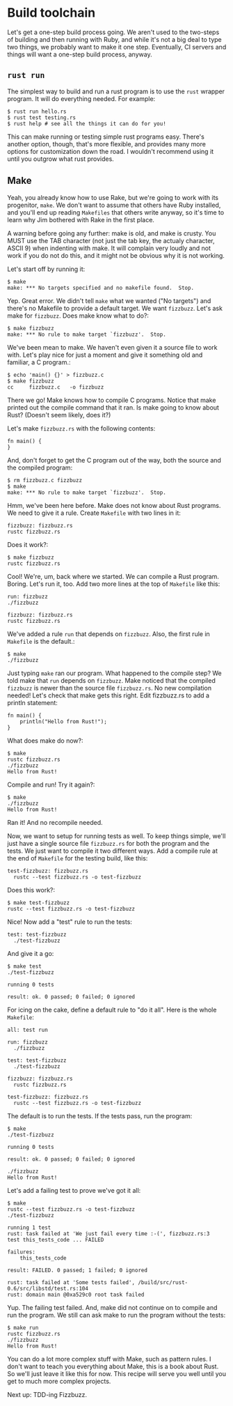 Build toolchain
===============

Let's get a one-step build process going. We aren't used to the
two-steps of building and then running with Ruby, and while it's not a
big deal to type two things, we probably want to make it one step.
Eventually, CI servers and things will want a one-step build process,
anyway.

`rust run`
----------

The simplest way to build and run a rust program is to use the `rust`
wrapper program. It will do everything needed. For example:

    $ rust run hello.rs
    $ rust test testing.rs
    $ rust help # see all the things it can do for you!

This can make running or testing simple rust programs easy. There's
another option, though, that's more flexible, and provides many more
options for customization down the road. I wouldn't recommend using it
until you outgrow what rust provides.

Make
----

Yeah, you already know how to use Rake, but we're going to work with its
progenitor, `make`. We don't want to assume that others have Ruby
installed, and you'll end up reading `Makefiles` that others write
anyway, so it's time to learn why Jim bothered with Rake in the first
place.

A warning before going any further: make is old, and make is crusty. You
MUST use the TAB character (not just the tab key, the actualy character,
ASCII 9) when indenting with make. It will complain very loudly and not
work if you do not do this, and it might not be obvious why it is not
working.

Let's start off by running it:

    $ make
    make: *** No targets specified and no makefile found.  Stop.

Yep. Great error. We didn't tell `make` what we wanted ("No targets")
and there's no Makefile to provide a default target. We want `fizzbuzz`.
Let's ask make for `fizzbuzz`. Does make know what to do?:

    $ make fizzbuzz
    make: *** No rule to make target `fizzbuzz'.  Stop.

We've been mean to make. We haven't even given it a source file to work
with. Let's play nice for just a moment and give it something old and
familiar, a C program.:

    $ echo 'main() {}' > fizzbuzz.c
    $ make fizzbuzz
    cc     fizzbuzz.c   -o fizzbuzz

There we go! Make knows how to compile C programs. Notice that make
printed out the compile command that it ran. Is make going to know about
Rust? (Doesn't seem likely, does it?)

Let's make `fizzbuzz.rs` with the following contents:

    fn main() {
    }

And, don't forget to get the C program out of the way, both the source
and the compiled program:

    $ rm fizzbuzz.c fizzbuzz
    $ make
    make: *** No rule to make target `fizzbuzz'.  Stop.

Hmm, we've been here before. Make does not know about Rust programs. We
need to give it a rule. Create `Makefile` with two lines in it:

    fizzbuzz: fizzbuzz.rs
    rustc fizzbuzz.rs

Does it work?:

    $ make fizzbuzz
    rustc fizzbuzz.rs

Cool! We're, um, back where we started. We can compile a Rust program.
Boring. Let's run it, too. Add two more lines at the top of `Makefile`
like this:

    run: fizzbuzz
    ./fizzbuzz

    fizzbuzz: fizzbuzz.rs
    rustc fizzbuzz.rs

We've added a rule `run` that depends on `fizzbuzz`. Also, the first
rule in `Makefile` is the default.:

    $ make
    ./fizzbuzz

Just typing `make` ran our program. What happened to the compile step?
We told make that `run` depends on `fizzbuzz`. Make noticed that the
compiled `fizzbuzz` is newer than the source file `fizzbuzz.rs`. No new
compilation needed! Let's check that make gets this right. Edit
fizzbuzz.rs to add a println statement:

    fn main() {
        println("Hello from Rust!");
    }

What does make do now?:

    $ make
    rustc fizzbuzz.rs
    ./fizzbuzz
    Hello from Rust!

Compile and run! Try it again?:

    $ make
    ./fizzbuzz
    Hello from Rust!

Ran it! And no recompile needed.

Now, we want to setup for running tests as well. To keep things simple,
we'll just have a single source file `fizzbuzz.rs` for both the program
and the tests. We just want to compile it two different ways. Add a
compile rule at the end of `Makefile` for the testing build, like this:

    test-fizzbuzz: fizzbuzz.rs
      rustc --test fizzbuzz.rs -o test-fizzbuzz

Does this work?:

    $ make test-fizzbuzz
    rustc --test fizzbuzz.rs -o test-fizzbuzz

Nice! Now add a "test" rule to run the tests:

    test: test-fizzbuzz
      ./test-fizzbuzz

And give it a go:

    $ make test
    ./test-fizzbuzz

    running 0 tests

    result: ok. 0 passed; 0 failed; 0 ignored

For icing on the cake, define a default rule to "do it all". Here is the
whole `Makefile`:

    all: test run

    run: fizzbuzz
      ./fizzbuzz

    test: test-fizzbuzz
      ./test-fizzbuzz

    fizzbuzz: fizzbuzz.rs
      rustc fizzbuzz.rs

    test-fizzbuzz: fizzbuzz.rs
      rustc --test fizzbuzz.rs -o test-fizzbuzz

The default is to run the tests. If the tests pass, run the program:

    $ make
    ./test-fizzbuzz

    running 0 tests

    result: ok. 0 passed; 0 failed; 0 ignored

    ./fizzbuzz
    Hello from Rust!

Let's add a failing test to prove we've got it all:

    $ make
    rustc --test fizzbuzz.rs -o test-fizzbuzz
    ./test-fizzbuzz

    running 1 test
    rust: task failed at 'We just fail every time :-(', fizzbuzz.rs:3
    test this_tests_code ... FAILED

    failures:
        this_tests_code

    result: FAILED. 0 passed; 1 failed; 0 ignored

    rust: task failed at 'Some tests failed', /build/src/rust-0.6/src/libstd/test.rs:104
    rust: domain main @0xa529c0 root task failed

Yup. The failing test failed. And, make did not continue on to compile
and run the program. We still can ask make to run the program without
the tests:

    $ make run
    rustc fizzbuzz.rs
    ./fizzbuzz
    Hello from Rust!

You can do a lot more complex stuff with Make, such as pattern rules. I
don't want to teach you everything about Make, this is a book about
Rust. So we'll just leave it like this for now. This recipe will serve
you well until you get to much more complex projects.

Next up: TDD-ing Fizzbuzz.
